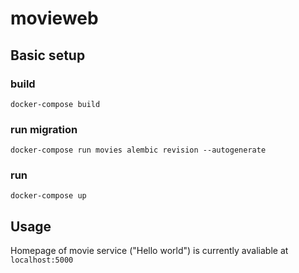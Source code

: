 # movieweb

## Basic setup
### build
```
docker-compose build
```
### run migration
```
docker-compose run movies alembic revision --autogenerate
```

### run
```
docker-compose up
```
## Usage
Homepage of movie service ("Hello world") is currently avaliable at `localhost:5000`
